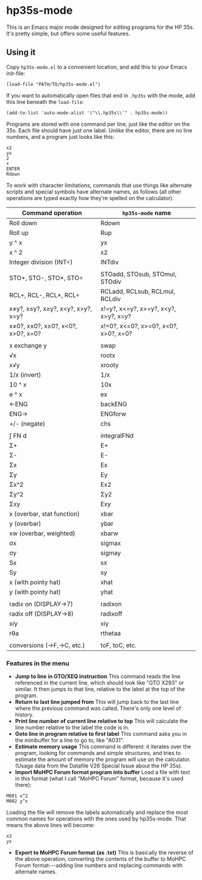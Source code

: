 # hp35s-mode
This is an Emacs major mode designed for editing programs for the HP
35s. It's pretty simple, but offers some useful features.

## Using it
Copy `hp35s-mode.el` to a convenient location, and add this to your
Emacs init-file: 

`(load-file "PATH/TO/hp35s-mode.el")`

If you want to automatically open files that end in `.hp35s` with the
mode, add this line beneath the `load-file`:

`(add-to-list 'auto-mode-alist '("\\.hp35s\\'" . hp35s-mode))`

Programs are stored with one command per line, just like the editor on
the 35s. Each file should have just one label. Unlike the editor, there are no line numbers, and a program just looks like this:

```
x2
yx
2
+
ENTER
Rdown
```

To work with character limitations, commands that use things like
alternate scripts and special symbols have alternate names, as
follows (all other operations are typed exactly how they're spelled on the calculator).

| Command operation                  | `hp35s-mode` name                     |
|------------------------------------|---------------------------------------|
| Roll down                          | Rdown                                 |
| Roll up                            | Rup                                   |
| y ^ x                              | yx                                    |
| x ^ 2                              | x2                                    |
| Integer division (INT÷)            | INTdiv                                |
|                                    |                                       |
| STO+, STO-, STO×, STO÷             | STOadd, STOsub, STOmul, STOdiv        |
| RCL+, RCL-, RCL×, RCL÷             | RCLadd, RCLsub, RCLmul, RCLdiv        |
| x≠y?, x≤y?, x≥y?, x<y?, x>y?, x=y? | x!=y?, x<=y?, x>=y?, x<y?, x>y?, x=y? |
| x≠0?, x≤0?, x≥0?, x<0?, x>0?, x=0? | x!=0?, x<=0?, x>=0?, x<0?, x>0?, x=0? |
|                                    |                                       |
| x exchange y                       | swap                                  |
| √x                                 | rootx                                 |
| x√y                                | xrooty                                |
| 1/x (invert)                       | 1/x                                   |
| 10 ^ x                             | 10x                                   |
| e ^ x                              | ex                                    |
| ←ENG                               | backENG                               |
| ENG→                               | ENGforw                               |
| +/- (negate)                       | chs                                   |
|                                    |                                       |
| ∫ FN d                             | integralFNd                           |
| Σ+                                 | E+                                    |
| Σ-                                 | E-                                    |
| Σx                                 | Ex                                    |
| Σy                                 | Ey                                    |
| Σx^2                               | Ex2                                   |
| Σy^2                               | Σy2                                   |
| Σxy                                | Exy                                   |
| x (overbar, stat function)         | xbar                                  |
| y (overbar)                        | ybar                                  |
| xw (overbar, weighted)             | xbarw                                 |
| σx                                 | sigmax                                |
| σy                                 | sigmay                                |
| Sx                                 | sx                                    |
| Sy                                 | sy                                    |
| x (with pointy hat)                | xhat                                  |
| y (with pointy hat)                | yhat                                  |
|                                    |                                       |
| radix on (DISPLAY->7)              | radixon                               |
| radix off (DISPLAY->8)             | radixoff                              |
| x𝑖y                                | xiy                                   |
| rθa                                | rthetaa                               |
|                                    |                                       |
| conversions (→F,→C, etc.)          | toF, toC, etc.                        |

### Features in the menu
- **Jump to line in GTO/XEQ instruction** This command reads the line
  referenced in the current line, which should look like "GTO X293" or
  similar. It then jumps to that line, relative to the label at the
  top of the program.
- **Return to last line jumped from** This will jump back to the last
  line where the previous command was called. There's only one level
  of history.
- **Print line number of current line relative to top** This will
  calculate the line number relative to the label the code is in.
- **Goto line in program relative to first label** This command asks
  you in the minibuffer for a line to go to, like "A031".
- **Estimate memory usage** This command is different: it iterates
  over the program, looking for commands and simple structures, and
  tries to estimate the amount of memory the program will use on the
  calculator. (Usage data from the Datafile V26 Special Issue about
  the HP 35s).
- **Import MoHPC Forum format program into buffer** Load a file with
  text in this format (what I call "MoHPC Forum" format, because it's
  used there):
```
M001 x^2
M002 y^x
```

  Loading the file will remove the labels automatically and replace
  the most common names for operations with the ones used by
  hp35s-mode. That means the above lines will become:
 
```
x2
yx
```

- **Export to MoHPC Forum format (as .txt)** This is basically the
  reverse of the above operation, converting the contents of the
  buffer to MoHPC Forum format---adding line numbers and replacing
  commands with alternate names.
